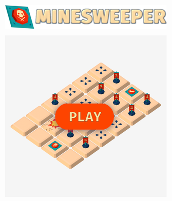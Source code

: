 ### ![Logo](./demo/images/logo.png)



[![Preview](./demo/images/preview2.png)](https://aryan02420.github.io/MineSweeper/demo)
